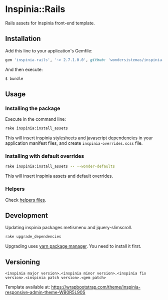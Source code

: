 # Inspinia::Rails

Rails assets for Inspinia front-end template.

## Installation

Add this line to your application's Gemfile:

```ruby
gem 'inspinia-rails', '~> 2.7.1.0.0', github: 'wondersistemas/inspinia-rails'
```

And then execute:

```bash
$ bundle
```

## Usage

### Installing the package

Execute in the command line:

```bash
rake inspinia:install_assets
```

This will insert inspinia stylesheets and javascript dependencies in your application manifest files, and create `inspinia-overrides.scss` file.

### Installing with default overrides

```bash
rake inspinia:install_assets -- --wonder-defaults
```

This will insert inspinia assets and default overrides.

### Helpers

Check [helpers files](app/helpers/inspinia/rails/).

## Development

Updating inspinia packages metismenu and jquery-slimscroll.

```bash
rake upgrade_dependencies
```

Upgrading uses [yarn package manager](https://yarnpkg.com/). You need to install it first.

## Versioning

`<inspinia major version>.<inspinia minor version>.<inspinia fix version>.<inspinia patch version>.<gem patch>`

Template available at: https://wrapbootstrap.com/theme/inspinia-responsive-admin-theme-WB0R5L90S
